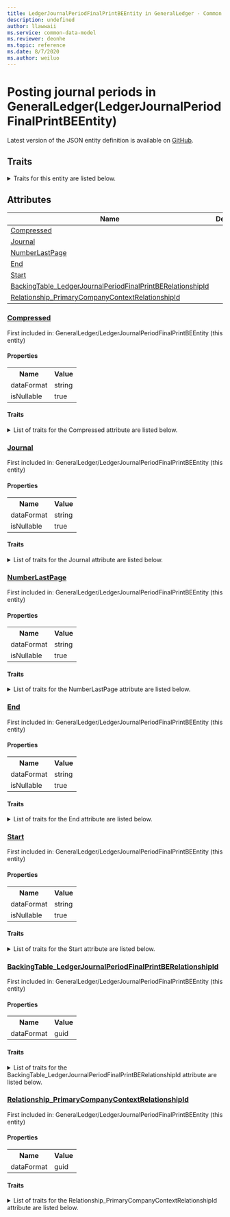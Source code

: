 ```yaml
---
title: LedgerJournalPeriodFinalPrintBEEntity in GeneralLedger - Common Data Model | Microsoft Docs
description: undefined
author: llawwaii
ms.service: common-data-model
ms.reviewer: deonhe
ms.topic: reference
ms.date: 8/7/2020
ms.author: weiluo
---
```


# Posting journal periods in GeneralLedger(LedgerJournalPeriodFinalPrintBEEntity)

  
 Latest version of the JSON entity definition is available on <a href="https://github.com/Microsoft/CDM/tree/master/schemaDocuments/core/operationsCommon/Entities/Finance/GeneralLedger/LedgerJournalPeriodFinalPrintBEEntity.cdm.json" target="_blank">GitHub</a>.  

## Traits

<details>
<summary>Traits for this entity are listed below.  
</summary>

**is.CDM.entityVersion**  
  <table><tr><th>Parameter</th><th>Value</th><th>Data type</th><th>Explanation</th></tr><tr><td>versionNumber</td><td>"1.1"</td><td>string</td><td>semantic version number of the entity</td></tr></table>

**is.application.releaseVersion**  
  <table><tr><th>Parameter</th><th>Value</th><th>Data type</th><th>Explanation</th></tr><tr><td>releaseVersion</td><td>"10.0.13.0"</td><td>string</td><td>semantic version number of the application introducing this entity</td></tr></table>

**is.localized.displayedAs**  
  Holds the list of language specific display text for an object.  <table><tr><th>Parameter</th><th>Value</th><th>Data type</th><th>Explanation</th></tr><tr><td>localizedDisplayText</td><td><table><tr><th>languageTag</th><th>displayText</th></tr><tr><td>en</td><td>Posting journal periods</td></tr></table></td><td>entity</td><td>a reference to the constant entity holding the list of localized text</td></tr></table>

</details>

## Attributes

|Name|Description|First Included in Instance|
|---|---|---|
|[Compressed](#Compressed)||<a href="LedgerJournalPeriodFinalPrintBEEntity.md" target="_blank">GeneralLedger/LedgerJournalPeriodFinalPrintBEEntity</a>|
|[Journal](#Journal)||<a href="LedgerJournalPeriodFinalPrintBEEntity.md" target="_blank">GeneralLedger/LedgerJournalPeriodFinalPrintBEEntity</a>|
|[NumberLastPage](#NumberLastPage)||<a href="LedgerJournalPeriodFinalPrintBEEntity.md" target="_blank">GeneralLedger/LedgerJournalPeriodFinalPrintBEEntity</a>|
|[End](#End)||<a href="LedgerJournalPeriodFinalPrintBEEntity.md" target="_blank">GeneralLedger/LedgerJournalPeriodFinalPrintBEEntity</a>|
|[Start](#Start)||<a href="LedgerJournalPeriodFinalPrintBEEntity.md" target="_blank">GeneralLedger/LedgerJournalPeriodFinalPrintBEEntity</a>|
|[BackingTable_LedgerJournalPeriodFinalPrintBERelationshipId](#BackingTable_LedgerJournalPeriodFinalPrintBERelationshipId)||<a href="LedgerJournalPeriodFinalPrintBEEntity.md" target="_blank">GeneralLedger/LedgerJournalPeriodFinalPrintBEEntity</a>|
|[Relationship_PrimaryCompanyContextRelationshipId](#Relationship_PrimaryCompanyContextRelationshipId)||<a href="LedgerJournalPeriodFinalPrintBEEntity.md" target="_blank">GeneralLedger/LedgerJournalPeriodFinalPrintBEEntity</a>|

### <a href=#Compressed name="Compressed">Compressed</a>

First included in: GeneralLedger/LedgerJournalPeriodFinalPrintBEEntity (this entity)  

#### Properties

<table><tr><th>Name</th><th>Value</th></tr><tr><td>dataFormat</td><td>string</td></tr><tr><td>isNullable</td><td>true</td></tr></table>

#### Traits

<details>
<summary>List of traits for the Compressed attribute are listed below.</summary>

**is.dataFormat.character**  
**is.dataFormat.big**  
**is.dataFormat.array**  
**is.nullable**  
The attribute value may be set to NULL.  

**is.dataFormat.character**  
**is.dataFormat.array**  
</details>

### <a href=#Journal name="Journal">Journal</a>

First included in: GeneralLedger/LedgerJournalPeriodFinalPrintBEEntity (this entity)  

#### Properties

<table><tr><th>Name</th><th>Value</th></tr><tr><td>dataFormat</td><td>string</td></tr><tr><td>isNullable</td><td>true</td></tr></table>

#### Traits

<details>
<summary>List of traits for the Journal attribute are listed below.</summary>

**is.dataFormat.character**  
**is.dataFormat.big**  
**is.dataFormat.array**  
**is.nullable**  
The attribute value may be set to NULL.  

**is.dataFormat.character**  
**is.dataFormat.array**  
</details>

### <a href=#NumberLastPage name="NumberLastPage">NumberLastPage</a>

First included in: GeneralLedger/LedgerJournalPeriodFinalPrintBEEntity (this entity)  

#### Properties

<table><tr><th>Name</th><th>Value</th></tr><tr><td>dataFormat</td><td>string</td></tr><tr><td>isNullable</td><td>true</td></tr></table>

#### Traits

<details>
<summary>List of traits for the NumberLastPage attribute are listed below.</summary>

**is.dataFormat.character**  
**is.dataFormat.big**  
**is.dataFormat.array**  
**is.nullable**  
The attribute value may be set to NULL.  

**is.dataFormat.character**  
**is.dataFormat.array**  
</details>

### <a href=#End name="End">End</a>

First included in: GeneralLedger/LedgerJournalPeriodFinalPrintBEEntity (this entity)  

#### Properties

<table><tr><th>Name</th><th>Value</th></tr><tr><td>dataFormat</td><td>string</td></tr><tr><td>isNullable</td><td>true</td></tr></table>

#### Traits

<details>
<summary>List of traits for the End attribute are listed below.</summary>

**is.dataFormat.character**  
**is.dataFormat.big**  
**is.dataFormat.array**  
**is.nullable**  
The attribute value may be set to NULL.  

**is.dataFormat.character**  
**is.dataFormat.array**  
</details>

### <a href=#Start name="Start">Start</a>

First included in: GeneralLedger/LedgerJournalPeriodFinalPrintBEEntity (this entity)  

#### Properties

<table><tr><th>Name</th><th>Value</th></tr><tr><td>dataFormat</td><td>string</td></tr><tr><td>isNullable</td><td>true</td></tr></table>

#### Traits

<details>
<summary>List of traits for the Start attribute are listed below.</summary>

**is.dataFormat.character**  
**is.dataFormat.big**  
**is.dataFormat.array**  
**is.nullable**  
The attribute value may be set to NULL.  

**is.dataFormat.character**  
**is.dataFormat.array**  
</details>

### <a href=#BackingTable_LedgerJournalPeriodFinalPrintBERelationshipId name="BackingTable_LedgerJournalPeriodFinalPrintBERelationshipId">BackingTable_LedgerJournalPeriodFinalPrintBERelationshipId</a>

First included in: GeneralLedger/LedgerJournalPeriodFinalPrintBEEntity (this entity)  

#### Properties

<table><tr><th>Name</th><th>Value</th></tr><tr><td>dataFormat</td><td>guid</td></tr></table>

#### Traits

<details>
<summary>List of traits for the BackingTable_LedgerJournalPeriodFinalPrintBERelationshipId attribute are listed below.</summary>

**is.dataFormat.character**  
**is.dataFormat.big**  
**is.dataFormat.array**  
**is.dataFormat.guid**  
**means.identity.entityId**  
**is.linkedEntity.identifier**  
Marks the attribute(s) that hold foreign key references to a linked (used as an attribute) entity. This attribute is added to the resolved entity to enumerate the referenced entities.  <table><tr><th>Parameter</th><th>Value</th><th>Data type</th><th>Explanation</th></tr><tr><td>entityReferences</td><td><table><tr><th>entityReference</th><th>attributeReference</th></tr><tr><td><a href="../../../Tables/Finance/Ledger/Group/LedgerJournalPeriodFinalPrintBE.md" target="_blank">/core/operationsCommon/Tables/Finance/Ledger/Group/LedgerJournalPeriodFinalPrintBE.cdm.json/LedgerJournalPeriodFinalPrintBE</a></td><td><a href="../../../Tables/Finance/Ledger/Group/LedgerJournalPeriodFinalPrintBE.md#RecId" target="_blank">RecId</a></td></tr></table></td><td>entity</td><td>a reference to the constant entity holding the list of entity references</td></tr></table>

**is.dataFormat.guid**  
**is.dataFormat.character**  
**is.dataFormat.array**  
</details>

### <a href=#Relationship_PrimaryCompanyContextRelationshipId name="Relationship_PrimaryCompanyContextRelationshipId">Relationship_PrimaryCompanyContextRelationshipId</a>

First included in: GeneralLedger/LedgerJournalPeriodFinalPrintBEEntity (this entity)  

#### Properties

<table><tr><th>Name</th><th>Value</th></tr><tr><td>dataFormat</td><td>guid</td></tr></table>

#### Traits

<details>
<summary>List of traits for the Relationship_PrimaryCompanyContextRelationshipId attribute are listed below.</summary>

**is.dataFormat.character**  
**is.dataFormat.big**  
**is.dataFormat.array**  
**is.dataFormat.guid**  
**means.identity.entityId**  
**is.linkedEntity.identifier**  
Marks the attribute(s) that hold foreign key references to a linked (used as an attribute) entity. This attribute is added to the resolved entity to enumerate the referenced entities.  <table><tr><th>Parameter</th><th>Value</th><th>Data type</th><th>Explanation</th></tr><tr><td>entityReferences</td><td><table><tr><th>entityReference</th><th>attributeReference</th></tr><tr><td><a href="../../../Tables/Finance/Ledger/Main/CompanyInfo.md" target="_blank">/core/operationsCommon/Tables/Finance/Ledger/Main/CompanyInfo.cdm.json/CompanyInfo</a></td><td><a href="../../../Tables/Finance/Ledger/Main/CompanyInfo.md#RecId" target="_blank">RecId</a></td></tr></table></td><td>entity</td><td>a reference to the constant entity holding the list of entity references</td></tr></table>

**is.dataFormat.guid**  
**is.dataFormat.character**  
**is.dataFormat.array**  
</details>
